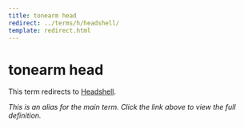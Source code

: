 ```yaml
---
title: tonearm head
redirect: ../terms/h/headshell/
template: redirect.html
---
```


# tonearm head

This term redirects to [Headshell](../terms/h/headshell/).

*This is an alias for the main term. Click the link above to view the full definition.*
